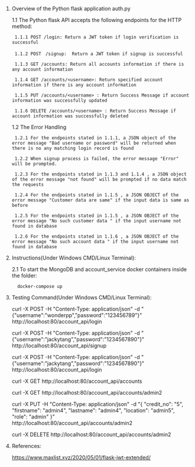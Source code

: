 1. Overview of the Python flask application auth.py

   1.1 The Python flask API accepts the following endpoints for the HTTP method:
     
        1.1.1 POST /login: Return a JWT token if login verification is successful
     
        1.1.2 POST　/signup:  Return a JWT token if signup is successful
        
        1.1.3 GET /accounts: Return all accounts information if there is any account information
        
        1.1.4 GET /accounts/<username>: Return specified account information if there is any account information

        1.1.5 PUT /accounts/<username> : Return Success Message if account information was successfully updated

        1.1.6 DELETE /accounts/<username> : Return Success Message if account information was successfully deleted

   1.2 The Error Handling 
     
        1.2.1 For the endpoints stated in 1.1.1, a JSON object of the error message "Bad username or password" will be returned when there is no any matching login record is found
     
        1.2.2 When signup process is failed, the error message "Error" will be prompted.	
        
        1.2.3 For the endpoints stated in 1.1.3 and 1.1.4 , a JSON object of the error message "not found" will be prompted if no data match the requests

        1.2.4 For the endpoints stated in 1.1.5 , a JSON OBJECT of the error message "Customer data are same" if the input data is same as before

        1.2.5 For the endpoints stated in 1.1.5 , a JSON OBJECT of the error message "No such customer data " if the input username not found in database

        1.2.6 For the endpoints stated in 1.1.6 , a JSON OBJECT of the error message "No such account data " if the input username not found in database

2. Instructions(Under Windows CMD/Linux Terminal):

      2.1 To start the MongoDB and account_service docker containers inside the folder:
      
         docker-compose up
			
3. Testing Command(Under Windows CMD/Linux Terminal):
	
    curl -X POST -H "Content-Type: application/json" -d "{\"username\":\"wonderpp\",\"password\":\"123456789\"}" http://localhost:80/account_api/login
	
    curl -X POST -H "Content-Type: application/json" -d "{\"username\":\"jackytang\",\"password\":\"1234567890\"}"  http://localhost:80/account_api/signup 
        
    curl -X POST -H "Content-Type: application/json" -d "{\"username\":\"jackytang\",\"password\":\"1234567890\"}"  http://localhost:80/account_api/login
  
    curl -X GET http://localhost:80/account_api/accounts

    curl -X GET http://localhost:80/account_api/accounts/admin2

    curl -X PUT -H "Content-Type: application/json" -d "{
        "credit_no": "5",
        "firstname": "admin4",
        "lastname": "admin4",
        "location": "admin5",
        "role": "admin"
    }"  
    http://localhost:80/account_api/accounts/admin2

    curl -X DELETE http://localhost:80/account_api/accounts/admin2

5. References:

   https://www.maxlist.xyz/2020/05/01/flask-jwt-extended/

